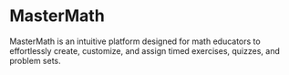 # MasterMath
MasterMath is an intuitive platform designed for math educators to effortlessly create, customize, and assign timed exercises, quizzes, and problem sets.
